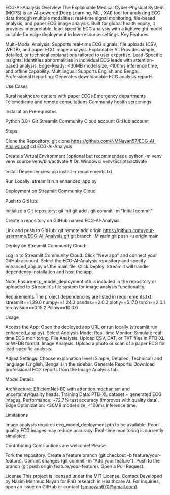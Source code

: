 ECG-AI-Analysis
Overview
The Explainable Medical Cyber-Physical System (MCPS) is an AI-powered(Deep Learning, ML , XAI) tool for analyzing ECG data through multiple modalities: real-time signal monitoring, file-based analysis, and paper ECG image analysis. Built for global health equity, it provides interpretable, lead-specific ECG analysis with a lightweight model suitable for edge deployment in low-resource settings.
Key Features

Multi-Modal Analysis: Supports real-time ECG signals, file uploads (CSV, WFDB), and paper ECG image analysis.
Explainable AI: Provides simple, detailed, or technical explanations tailored to user expertise.
Lead-Specific Insights: Identifies abnormalities in individual ECG leads with attention-based analysis.
Edge-Ready: <30MB model size, <100ms inference time, and offline capability.
Multilingual: Supports English and Bengali.
Professional Reporting: Generates downloadable ECG analysis reports.

Use Cases

Rural healthcare centers with paper ECGs
Emergency departments
Telemedicine and remote consultations
Community health screenings

Installation
Prerequisites

Python 3.8+
Git
Streamlit Community Cloud account
GitHub account

Steps

Clone the Repository:
git clone https://github.com/NMNayan57/ECG-AI-Analysis.git
cd ECG-AI-Analysis


Create a Virtual Environment (optional but recommended):
python -m venv venv
source venv/bin/activate  # On Windows: venv\Scripts\activate


Install Dependencies:
pip install -r requirements.txt


Run Locally:
streamlit run enhanced_app.py



Deployment on Streamlit Community Cloud

Push to GitHub:

Initialize a Git repository:
git init
git add .
git commit -m "Initial commit"


Create a repository on GitHub named ECG-AI-Analysis.

Link and push to GitHub:
git remote add origin https://github.com/your-username/ECG-AI-Analysis.git
git branch -M main
git push -u origin main




Deploy on Streamlit Community Cloud:

Log in to Streamlit Community Cloud.
Click "New app" and connect your GitHub account.
Select the ECG-AI-Analysis repository and specify enhanced_app.py as the main file.
Click Deploy. Streamlit will handle dependency installation and host the app.


Note: Ensure ecg_model_deployment.pth is included in the repository or uploaded to Streamlit's file system for image analysis functionality.


Requirements
The project dependencies are listed in requirements.txt:
streamlit==1.29.0
numpy==1.24.3
pandas==2.0.3
plotly==5.17.0
torch==2.0.1
torchvision==0.15.2
Pillow==10.0.0

Usage

Access the App: Open the deployed app URL or run locally (streamlit run enhanced_app.py).
Select Analysis Mode:
Real-time Monitor: Simulate real-time ECG monitoring.
File Analysis: Upload CSV, DAT, or TXT files in PTB-XL or WFDB format.
Image Analysis: Upload a photo or scan of a paper ECG for lead-specific analysis.


Adjust Settings: Choose explanation level (Simple, Detailed, Technical) and language (English, Bengali) in the sidebar.
Generate Reports: Download professional ECG reports from the Image Analysis tab.

Model Details

Architecture: EfficientNet-B0 with attention mechanism and uncertainty/quality heads.
Training Data: PTB-XL dataset + generated ECG images.
Performance: ~72.7% test accuracy (improves with quality data).
Edge Optimization: <30MB model size, <100ms inference time.

Limitations

Image analysis requires ecg_model_deployment.pth to be available.
Poor-quality ECG images may reduce accuracy.
Real-time monitoring is currently simulated.

Contributing
Contributions are welcome! Please:

Fork the repository.
Create a feature branch (git checkout -b feature/your-feature).
Commit changes (git commit -m "Add your feature").
Push to the branch (git push origin feature/your-feature).
Open a Pull Request.

License
This project is licensed under the MIT License.
Contact
Developed by Nasim Mahmud Nayan for PhD research in Healthcare AI. For inquiries, open an issue on GitHub or contact [smnoyan670@gmail.com].